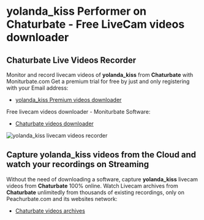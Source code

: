 # yolanda_kiss Performer on Chaturbate - Free LiveCam videos downloader

## Chaturbate Live Videos Recorder

Monitor and record livecam videos of **yolanda_kiss** from **Chaturbate** with Moniturbate.com
Get a premium trial for free by just and only registering with your Email address:
* [yolanda_kiss Premium videos downloader](https://moniturbate.com/request-demo-licence-key.html)

Free livecam videos downloader - Moniturbate Software:
* [Chaturbate videos downloader](https://moniturbate.com/moniturbate-download-software.html)

![yolanda_kiss livecam videos recorder](https://peachurnet.com/templates/moniturbate-software.png)


## Capture yolanda_kiss videos from the Cloud and watch your recordings on Streaming

Without the need of downloading a software, capture **yolanda_kiss** livecam videos from **Chaturbate** 100% online.
Watch Livecam archives from **Chaturbate** unlimitedly from thousands of existing recordings, only on Peachurbate.com and its websites network:
* [Chaturbate videos archives](https://peachurnet.com/)